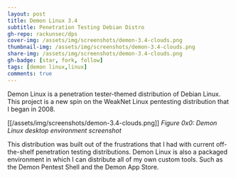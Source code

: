 ```yaml
---
layout: post
title: Demon Linux 3.4
subtitle: Penetration Testing Debian Distro
gh-repo: rackunsec/dps
cover-img: /assets/img/screenshots/demon-3.4-clouds.png
thumbnail-img: /assets/img/screenshots/demon-3.4-clouds.png
share-img: /assets/img/screenshots/demon-3.4-clouds.png
gh-badge: [star, fork, follow]
tags: [demon linux,linux]
comments: true
---
```


Demon Linux is a penetration tester-themed distribution of Debian Linux. This project is a new spin on the WeakNet Linux pentesting distribution that I began in 2008. 

[[/assets/img/screenshots/demon-3.4-clouds.png]]
_Figure 0x0: Demon Linux desktop environment screenshot_

This distribution was built out of the frustrations that I had with current off-the-shelf penetration testing distributions. Demon Linux is also a packaged environment in which I can distribute all of my own custom tools. Such as the Demon Pentest Shell and the Demon App Store.


